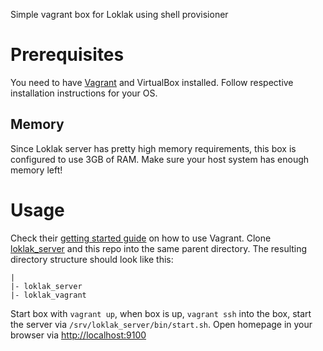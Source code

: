 Simple vagrant box for Loklak using shell provisioner

# Prerequisites

You need to have [Vagrant](https://www.vagrantup.com/) and VirtualBox installed. Follow respective installation instructions for your OS.

## Memory

Since Loklak server has pretty high memory requirements, this box is configured to use 3GB of RAM. Make sure your host system has enough memory left!

# Usage

Check their [getting started guide](https://docs.vagrantup.com/v2/getting-started/) on how to use Vagrant. Clone [loklak_server](https://github.com/loklak/loklak_server) and this repo into the same parent directory. The resulting directory structure should look like this:

```
|
|- loklak_server
|- loklak_vagrant

```

Start box with `vagrant up`, when box is up, `vagrant ssh` into the box, start the server via `/srv/loklak_server/bin/start.sh`. Open homepage in your browser via [http://localhost:9100](http://localhost:9100)
